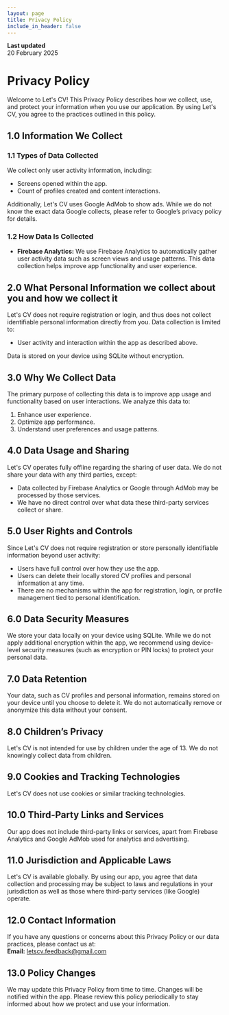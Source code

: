 ```yaml
---
layout: page
title: Privacy Policy
include_in_header: false
---
```



**Last updated**  
20 February 2025

# Privacy Policy

Welcome to Let's CV! This Privacy Policy describes how we collect, use, and protect your information when you use our application. By using Let's CV, you agree to the practices outlined in this policy.

## 1.0 Information We Collect

### 1.1 Types of Data Collected
We collect only user activity information, including:
- Screens opened within the app.
- Count of profiles created and content interactions.

Additionally, Let's CV uses Google AdMob to show ads. While we do not know the exact data Google collects, please refer to Google’s privacy policy for details.

### 1.2 How Data Is Collected
- **Firebase Analytics:** We use Firebase Analytics to automatically gather user activity data such as screen views and usage patterns. This data collection helps improve app functionality and user experience.

## 2.0 What Personal Information we collect about you and how we collect it
Let's CV does not require registration or login, and thus does not collect identifiable personal information directly from you. Data collection is limited to:
- User activity and interaction within the app as described above.

Data is stored on your device using SQLite without encryption.

## 3.0 Why We Collect Data
The primary purpose of collecting this data is to improve app usage and functionality based on user interactions. We analyze this data to:
1. Enhance user experience.
2. Optimize app performance.
3. Understand user preferences and usage patterns.

## 4.0 Data Usage and Sharing
Let's CV operates fully offline regarding the sharing of user data. We do not share your data with any third parties, except:
- Data collected by Firebase Analytics or Google through AdMob may be processed by those services. 
- We have no direct control over what data these third-party services collect or share.

## 5.0 User Rights and Controls
Since Let's CV does not require registration or store personally identifiable information beyond user activity:
- Users have full control over how they use the app.
- Users can delete their locally stored CV profiles and personal information at any time.
- There are no mechanisms within the app for registration, login, or profile management tied to personal identification.

## 6.0 Data Security Measures
We store your data locally on your device using SQLite. While we do not apply additional encryption within the app, we recommend using device-level security measures (such as encryption or PIN locks) to protect your personal data.

## 7.0 Data Retention
Your data, such as CV profiles and personal information, remains stored on your device until you choose to delete it. We do not automatically remove or anonymize this data without your consent.

## 8.0 Children’s Privacy
Let's CV is not intended for use by children under the age of 13. We do not knowingly collect data from children.

## 9.0 Cookies and Tracking Technologies
Let's CV does not use cookies or similar tracking technologies.

## 10.0 Third-Party Links and Services
Our app does not include third-party links or services, apart from Firebase Analytics and Google AdMob used for analytics and advertising.

## 11.0 Jurisdiction and Applicable Laws
Let's CV is available globally. By using our app, you agree that data collection and processing may be subject to laws and regulations in your jurisdiction as well as those where third-party services (like Google) operate.

## 12.0 Contact Information
If you have any questions or concerns about this Privacy Policy or our data practices, please contact us at:  
**Email:** letscv.feedback@gmail.com

## 13.0 Policy Changes
We may update this Privacy Policy from time to time. Changes will be notified within the app. Please review this policy periodically to stay informed about how we protect and use your information.
